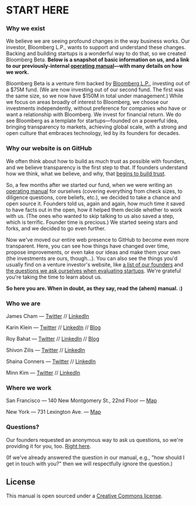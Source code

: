 # START HERE

### Why we exist
We believe we are seeing profound changes in the way business works. Our investor, Bloomberg L.P., wants to support and understand these changes. Backing and building startups is a wonderful way to do that, so we created Bloomberg Beta. **Below is a snapshot of basic information on us, and a link to our previously-internal [operating manual](https://github.com/Bloomberg-Beta/Manual/blob/master/1%20-%20Manual.md)—with many details on how we work.**

Bloomberg Beta is a venture firm backed by [Bloomberg L.P.](http://www.bloomberg.com/company/bloomberg-facts/?utm_source=bloomberg-menu), investing out of a $75M fund. (We are now investing out of our second fund. The first was the same size, so we now have $150M in total under management.) While we focus on areas broadly of interest to Bloomberg, we choose our investments independently, without preference for companies who have or want a relationship with Bloomberg. We invest for financial return. We do see Bloomberg as a template for startups—founded on a powerful idea, bringing transparency to markets, achieving global scale, with a strong and open culture that embraces technology, led by its founders for decades.

### Why our website is on GitHub
We often think about how to build as much trust as possible with founders, and we believe transparency is the first step to that. If founders understand how we think, what we believe, and why, that [begins to build trust](http://also.roybahat.com/post/91847335194/the-trust-thing).

So, a few months after we started our fund, when we were writing an [operating manual](https://github.com/Bloomberg-Beta/Manual/blob/master/1%20-%20Manual.md) for ourselves (covering everything from check sizes, to diligence questions, core beliefs, etc.), we decided to take a chance and open source it. Founders told us, again and again, how much time it saved to have facts out in the open, how it helped them decide whether to work with us. (The ones who wanted to skip talking to us also saved a step, which is terrific. Founder time is precious.) We started seeing stars and forks, and we decided to go even further.

Now we've moved our entire web presence to GitHub to become even more transparent. Here, you can see how things have changed over time, propose improvements, or even take our ideas and make them your own (the investments are ours, though...). You can also see the things you'd usually find on a venture investor's website, like [a list of our founders](https://github.com/Bloomberg-Beta/Manual/blob/master/2%20-%20In%20our%20portfolio.md) and [the questions we ask ourselves when evaluating startups](https://github.com/Bloomberg-Beta/Manual/blob/master/3%20-%20Criteria%20for%20investing.md). We're grateful you're taking the time to learn about us.

**So here you are. When in doubt, as they say, read the (ahem) manual. :)**

### Who we are

James Cham — [Twitter](https://twitter.com/jamescham) // [LinkedIn](https://www.linkedin.com/in/jcham)

Karin Klein — [Twitter](https://twitter.com/karinklein) // [LinkedIn](https://www.linkedin.com/in/karinklein) // [Blog](https://medium.com/@Karin)

Roy Bahat — [Twitter](https://twitter.com/roybahat) // [LinkedIn](https://www.linkedin.com/in/roybahat) // [Blog](http://also.roybahat.com/)

Shivon Zilis — [Twitter](https://twitter.com/shivon) // [LinkedIn](https://www.linkedin.com/pub/shivon-zilis/7/b35/281)

Shaina Conners — [Twitter](https://twitter.com/shainaconners) // [LinkedIn](https://www.linkedin.com/in/shainaconners)

Minn Kim — [Twitter](https://twitter.com/minney_cat) // [LinkedIn](https://www.linkedin.com/in/minnkim/) 

### Where we work
San Francisco — 140 New Montgomery St., 22nd Floor — [Map](http://goo.gl/49X6hu)

New York — 731 Lexington Ave. — [Map](http://goo.gl/tt3m7f)

### Questions?

Our founders requested an anonymous way to ask us questions, so we're providing it for you, too. [Right here](http://tiny.cc/AUA).  

(If we've already answered the question in our manual, e.g., "how should I get in touch with you?" then we will respectfully ignore the question.)

## License
This manual is open sourced under a [Creative Commons license](http://creativecommons.org/licenses/by/3.0/deed.en_US]).
